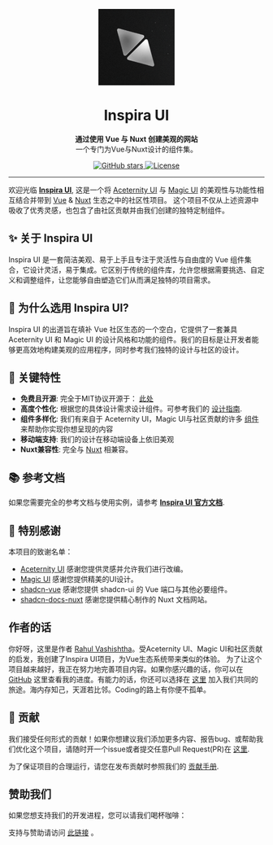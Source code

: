 <p align="center">
  <a href="https://github.com/unovue/inspira-ui">
    <img src="./logo.png" alt="Logo" width="150" />
  </a>
</p>
<h1 align="center">
  Inspira UI
</h1>
<p align="center">
  <b>通过使用 Vue 与 Nuxt 创建美观的网站</b><br>
  一个专门为Vue与Nuxt设计的组件集。
</p>

<p align="center">
  <a href="https://github.com/unovue/inspira-ui/stargazers">
    <img alt="GitHub stars" src="https://img.shields.io/github/stars/unovue/inspira-ui?style=social">
  </a>
  <a href="https://github.com/unovue/inspira-ui/blob/main/LICENSE.md">
    <img alt="License" src="https://img.shields.io/badge/License-MIT-yellow.svg">
  </a>  
</p>

---

欢迎光临 [**Inspira UI**](https://inspira-ui.com), 这是一个将 [Aceternity UI](https://ui.aceternity.com) 与 [Magic UI](https://magicui.design) 的美观性与功能性相互结合并带到 [Vue](https://vuejs.org) & [Nuxt](https://nuxt.com) 生态之中的社区性项目。 这个项目不仅从上述资源中吸收了优秀灵感，也包含了由社区贡献并由我们创建的独特定制组件。

## ✨ 关于 Inspira UI

Inspira UI 是一套简洁美观、易于上手且专注于灵活性与自由度的 Vue 组件集合，它设计灵活，易于集成。它区别于传统的组件库，允许您根据需要挑选、自定义和调整组件，让您能够自由塑造它们从而满足独特的项目需求。

## 🚀 为什么选用 Inspira UI?

Inspira UI 的出道旨在填补 Vue 社区生态的一个空白，它提供了一套兼具 Aceternity UI 和 Magic UI 的设计风格和功能的组件。我们的目标是让开发者能够更高效地构建美观的应用程序，同时参考我们独特的设计与社区的设计。

## 🎯 关键特性

- **免费且开源**: 完全于MIT协议开源于： [此处](https://github.com/unovue/inspira-ui) 
- **高度个性化**: 根据您的具体设计需求设计组件。可参考我们的 [设计指南](/api/configuration).
- **组件多样化**: 我们有来自于 Aceternity UI，Magic UI与社区贡献的许多 [组件](/components) 来帮助你实现你想呈现的内容
- **移动端支持**: 我们的设计在移动端设备上依旧美观
- **Nuxt兼容性**: 完全与 [Nuxt](https://nuxt.com) 相兼容。

## 📚 参考文档

如果您需要完全的参考文档与使用实例，请参考 [**Inspira UI 官方文档**](https://inspira-ui.com).

## 🙏 特别感谢

本项目的致谢名单：

- [Aceternity UI](https://ui.aceternity.com) 感谢您提供灵感并允许我们进行改编。
- [Magic UI](https://magicui.design) 感谢您提供精美的UI设计。
- [shadcn-vue](https://www.shadcn-vue.com) 感谢您提供 shadcn-ui 的 Vue 端口与其他必要组件。
- [shadcn-docs-nuxt](https://github.com/ZTL-UwU/shadcn-docs-nuxt) 感谢您提供精心制作的 Nuxt 文档网站。

## 作者的话

你好呀，这里是作者 [Rahul Vashishtha](https://rahulv.dev)。受Aceternity UI、Magic UI和社区贡献的启发，我创建了Inspira UI项目，为Vue生态系统带来类似的体验。 为了让这个项目越来越好，我正在努力地完善项目内容。如果你感兴趣的话，你可以在 [GitHub](https://github.com/rahul-vashishtha) 这里查看我的进度。有能力的话，你还可以选择在 [这里](https://github.com/unovue/inspira-ui) 加入我们共同的旅途。海内存知己，天涯若比邻。Coding的路上有你便不孤单。

## 🌟 贡献

我们接受任何形式的贡献！如果你想建议我们添加更多内容、报告bug、或帮助我们优化这个项目，请随时开一个issue或者提交任意Pull Request(PR)在 [这里](https://github.com/unovue/inspira-ui).

为了保证项目的合理运行，请您在发布贡献时参照我们的 [贡献手册](https://inspira-ui.com/getting-started/contribution).

## 赞助我们

如果您想支持我们的开发进程，您可以请我们喝杯咖啡：

支持与赞助请访问 [此链接](https://github.com/sponsors/rahul-vashishtha) 。
